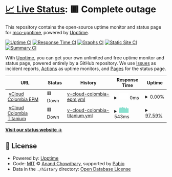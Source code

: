 # [📈 Live Status](https://mco-upptime.github.io/upptime): <!--live status--> **🟥 Complete outage**

This repository contains the open-source uptime monitor and status page for [mco-upptime](https://mco-upptime.github.io/upptime), powered by [Upptime](https://github.com/upptime/upptime).

[![Uptime CI](https://github.com/mco-mco-mco-mic-mco/upptime/workflows/Uptime%20CI/badge.svg)](https://github.com/mco-mco-mco-mic-mco/upptime/actions?query=workflow%3A%22Uptime+CI%22)
[![Response Time CI](https://github.com/mco-mco-mco-mic-mco/upptime/workflows/Response%20Time%20CI/badge.svg)](https://github.com/mco-mco-mco-mic-mco/upptime/actions?query=workflow%3A%22Response+Time+CI%22)
[![Graphs CI](https://github.com/mco-mco-mco-mic-mco/upptime/workflows/Graphs%20CI/badge.svg)](https://github.com/mco-mco-mco-mic-mco/upptime/actions?query=workflow%3A%22Graphs+CI%22)
[![Static Site CI](https://github.com/mco-mco-mco-mic-mco/upptime/workflows/Static%20Site%20CI/badge.svg)](https://github.com/mco-mco-mco-mic-mco/upptime/actions?query=workflow%3A%22Static+Site+CI%22)
[![Summary CI](https://github.com/mco-mco-mco-mic-mco/upptime/workflows/Summary%20CI/badge.svg)](https://github.com/mco-mco-mco-mic-mco/upptime/actions?query=workflow%3A%22Summary+CI%22)

With [Upptime](https://upptime.js.org), you can get your own unlimited and free uptime monitor and status page, powered entirely by a GitHub repository. We use [Issues](https://github.com/mco-upptime/upptime/issues) as incident reports, [Actions](https://github.com/mco-mco-mco-mco-mic-mco/upptime/actions) as uptime monitors, and [Pages](https://mco-upptime.github.io/upptime) for the status page.

<!--start: status pages-->
<!-- This summary is generated by Upptime (https://github.com/upptime/upptime) -->
<!-- Do not edit this manually, your changes will be overwritten -->
<!-- prettier-ignore -->
| URL | Status | History | Response Time | Uptime |
| --- | ------ | ------- | ------------- | ------ |
| <img alt="" src="https://icons.duckduckgo.com/ip3/cloud.r02.co.tigobusiness.com.ico" height="13"> [vCloud Colombia EPM](https://cloud.r02.co.tigobusiness.com/) | 🟥 Down | [v-cloud-colombia-epm.yml](https://github.com/mic-mco/upptime/commits/HEAD/history/v-cloud-colombia-epm.yml) | <details><summary><img alt="Response time graph" src="./graphs/v-cloud-colombia-epm/response-time-week.png" height="20"> 0ms</summary><br><a href="https://mic-mco.github.io/upptime/history/v-cloud-colombia-epm"><img alt="Response time 0" src="https://img.shields.io/endpoint?url=https%3A%2F%2Fraw.githubusercontent.com%2Fmic-mco%2Fupptime%2FHEAD%2Fapi%2Fv-cloud-colombia-epm%2Fresponse-time.json"></a><br><a href="https://mic-mco.github.io/upptime/history/v-cloud-colombia-epm"><img alt="24-hour response time 0" src="https://img.shields.io/endpoint?url=https%3A%2F%2Fraw.githubusercontent.com%2Fmic-mco%2Fupptime%2FHEAD%2Fapi%2Fv-cloud-colombia-epm%2Fresponse-time-day.json"></a><br><a href="https://mic-mco.github.io/upptime/history/v-cloud-colombia-epm"><img alt="7-day response time 0" src="https://img.shields.io/endpoint?url=https%3A%2F%2Fraw.githubusercontent.com%2Fmic-mco%2Fupptime%2FHEAD%2Fapi%2Fv-cloud-colombia-epm%2Fresponse-time-week.json"></a><br><a href="https://mic-mco.github.io/upptime/history/v-cloud-colombia-epm"><img alt="30-day response time 0" src="https://img.shields.io/endpoint?url=https%3A%2F%2Fraw.githubusercontent.com%2Fmic-mco%2Fupptime%2FHEAD%2Fapi%2Fv-cloud-colombia-epm%2Fresponse-time-month.json"></a><br><a href="https://mic-mco.github.io/upptime/history/v-cloud-colombia-epm"><img alt="1-year response time 0" src="https://img.shields.io/endpoint?url=https%3A%2F%2Fraw.githubusercontent.com%2Fmic-mco%2Fupptime%2FHEAD%2Fapi%2Fv-cloud-colombia-epm%2Fresponse-time-year.json"></a></details> | <details><summary><a href="https://mic-mco.github.io/upptime/history/v-cloud-colombia-epm">0.00%</a></summary><a href="https://mic-mco.github.io/upptime/history/v-cloud-colombia-epm"><img alt="All-time uptime 0.00%" src="https://img.shields.io/endpoint?url=https%3A%2F%2Fraw.githubusercontent.com%2Fmic-mco%2Fupptime%2FHEAD%2Fapi%2Fv-cloud-colombia-epm%2Fuptime.json"></a><br><a href="https://mic-mco.github.io/upptime/history/v-cloud-colombia-epm"><img alt="24-hour uptime 0.00%" src="https://img.shields.io/endpoint?url=https%3A%2F%2Fraw.githubusercontent.com%2Fmic-mco%2Fupptime%2FHEAD%2Fapi%2Fv-cloud-colombia-epm%2Fuptime-day.json"></a><br><a href="https://mic-mco.github.io/upptime/history/v-cloud-colombia-epm"><img alt="7-day uptime 0.00%" src="https://img.shields.io/endpoint?url=https%3A%2F%2Fraw.githubusercontent.com%2Fmic-mco%2Fupptime%2FHEAD%2Fapi%2Fv-cloud-colombia-epm%2Fuptime-week.json"></a><br><a href="https://mic-mco.github.io/upptime/history/v-cloud-colombia-epm"><img alt="30-day uptime 0.00%" src="https://img.shields.io/endpoint?url=https%3A%2F%2Fraw.githubusercontent.com%2Fmic-mco%2Fupptime%2FHEAD%2Fapi%2Fv-cloud-colombia-epm%2Fuptime-month.json"></a><br><a href="https://mic-mco.github.io/upptime/history/v-cloud-colombia-epm"><img alt="1-year uptime 0.00%" src="https://img.shields.io/endpoint?url=https%3A%2F%2Fraw.githubusercontent.com%2Fmic-mco%2Fupptime%2FHEAD%2Fapi%2Fv-cloud-colombia-epm%2Fuptime-year.json"></a></details>
| <img alt="" src="https://icons.duckduckgo.com/ip3/cloud.r01.co.tigobusiness.com.ico" height="13"> [vCloud Colombia Titanium](https://cloud.r01.co.tigobusiness.com/) | 🟥 Down | [v-cloud-colombia-titanium.yml](https://github.com/mic-mco/upptime/commits/HEAD/history/v-cloud-colombia-titanium.yml) | <details><summary><img alt="Response time graph" src="./graphs/v-cloud-colombia-titanium/response-time-week.png" height="20"> 543ms</summary><br><a href="https://mic-mco.github.io/upptime/history/v-cloud-colombia-titanium"><img alt="Response time 906" src="https://img.shields.io/endpoint?url=https%3A%2F%2Fraw.githubusercontent.com%2Fmic-mco%2Fupptime%2FHEAD%2Fapi%2Fv-cloud-colombia-titanium%2Fresponse-time.json"></a><br><a href="https://mic-mco.github.io/upptime/history/v-cloud-colombia-titanium"><img alt="24-hour response time 530" src="https://img.shields.io/endpoint?url=https%3A%2F%2Fraw.githubusercontent.com%2Fmic-mco%2Fupptime%2FHEAD%2Fapi%2Fv-cloud-colombia-titanium%2Fresponse-time-day.json"></a><br><a href="https://mic-mco.github.io/upptime/history/v-cloud-colombia-titanium"><img alt="7-day response time 543" src="https://img.shields.io/endpoint?url=https%3A%2F%2Fraw.githubusercontent.com%2Fmic-mco%2Fupptime%2FHEAD%2Fapi%2Fv-cloud-colombia-titanium%2Fresponse-time-week.json"></a><br><a href="https://mic-mco.github.io/upptime/history/v-cloud-colombia-titanium"><img alt="30-day response time 1118" src="https://img.shields.io/endpoint?url=https%3A%2F%2Fraw.githubusercontent.com%2Fmic-mco%2Fupptime%2FHEAD%2Fapi%2Fv-cloud-colombia-titanium%2Fresponse-time-month.json"></a><br><a href="https://mic-mco.github.io/upptime/history/v-cloud-colombia-titanium"><img alt="1-year response time 906" src="https://img.shields.io/endpoint?url=https%3A%2F%2Fraw.githubusercontent.com%2Fmic-mco%2Fupptime%2FHEAD%2Fapi%2Fv-cloud-colombia-titanium%2Fresponse-time-year.json"></a></details> | <details><summary><a href="https://mic-mco.github.io/upptime/history/v-cloud-colombia-titanium">97.59%</a></summary><a href="https://mic-mco.github.io/upptime/history/v-cloud-colombia-titanium"><img alt="All-time uptime 99.58%" src="https://img.shields.io/endpoint?url=https%3A%2F%2Fraw.githubusercontent.com%2Fmic-mco%2Fupptime%2FHEAD%2Fapi%2Fv-cloud-colombia-titanium%2Fuptime.json"></a><br><a href="https://mic-mco.github.io/upptime/history/v-cloud-colombia-titanium"><img alt="24-hour uptime 96.85%" src="https://img.shields.io/endpoint?url=https%3A%2F%2Fraw.githubusercontent.com%2Fmic-mco%2Fupptime%2FHEAD%2Fapi%2Fv-cloud-colombia-titanium%2Fuptime-day.json"></a><br><a href="https://mic-mco.github.io/upptime/history/v-cloud-colombia-titanium"><img alt="7-day uptime 97.59%" src="https://img.shields.io/endpoint?url=https%3A%2F%2Fraw.githubusercontent.com%2Fmic-mco%2Fupptime%2FHEAD%2Fapi%2Fv-cloud-colombia-titanium%2Fuptime-week.json"></a><br><a href="https://mic-mco.github.io/upptime/history/v-cloud-colombia-titanium"><img alt="30-day uptime 99.05%" src="https://img.shields.io/endpoint?url=https%3A%2F%2Fraw.githubusercontent.com%2Fmic-mco%2Fupptime%2FHEAD%2Fapi%2Fv-cloud-colombia-titanium%2Fuptime-month.json"></a><br><a href="https://mic-mco.github.io/upptime/history/v-cloud-colombia-titanium"><img alt="1-year uptime 99.58%" src="https://img.shields.io/endpoint?url=https%3A%2F%2Fraw.githubusercontent.com%2Fmic-mco%2Fupptime%2FHEAD%2Fapi%2Fv-cloud-colombia-titanium%2Fuptime-year.json"></a></details>

<!--end: status pages-->

[**Visit our status website →**](https://mco-upptime.github.io/upptime)

## 📄 License

- Powered by: [Upptime](https://github.com/upptime/upptime)
- Code: [MIT](./LICENSE) © [Anand Chowdhary](https://anandchowdhary.com), supported by [Pabio](https://pabio.com)
- Data in the `./history` directory: [Open Database License](https://opendatacommons.org/licenses/odbl/1-0/)

